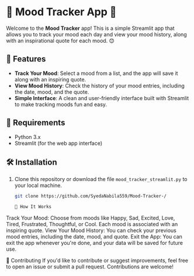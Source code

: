 # 🌈 Mood Tracker App 🌈

Welcome to the **Mood Tracker** app! This is a simple Streamlit app that allows you to track your mood each day and view your mood history, along with an inspirational quote for each mood. 😊

## 📱 Features
- **Track Your Mood**: Select a mood from a list, and the app will save it along with an inspiring quote.
- **View Mood History**: Check the history of your mood entries, including the date, mood, and the quote.
- **Simple Interface**: A clean and user-friendly interface built with Streamlit to make tracking moods fun and easy.

## 🔧 Requirements
- Python 3.x
- Streamlit (for the web app interface)

## 🛠️ Installation

1. Clone this repository or download the file `mood_tracker_streamlit.py` to your local machine.

   ```bash
   git clone https://github.com/SyedaNabila559/Mood-Tracker-/

   📜 How It Works
   
Track Your Mood: Choose from moods like Happy, Sad, Excited, Love, Tired, Frustrated, Thoughtful, or Cool. Each mood is associated with an inspiring quote.
View Your Mood History: You can check your previous mood entries, including the date, mood, and quote.
Exit the App: You can exit the app whenever you're done, and your data will be saved for future use.

🤝 Contributing
If you'd like to contribute or suggest improvements, feel free to open an issue or submit a pull request. Contributions are welcome!
